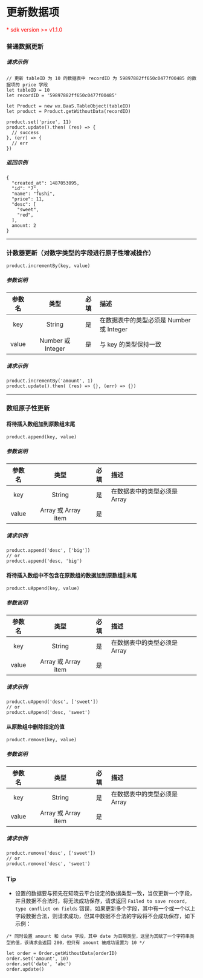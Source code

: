 # 更新数据项

<p style='color:red'>* sdk version >= v1.1.0</p>

### 普通数据更新

##### 请求示例

```
// 更新 tableID 为 10 的数据表中 recordID 为 59897882ff650c0477f00485 的数据项的 price 字段
let tableID = 10
let recordID = '59897882ff650c0477f00485'

let Product = new wx.BaaS.TableObject(tableID)
let product = Product.getWithoutData(recordID)

product.set('price', 11)
product.update().then( (res) => {
  // success
}, (err) => {
  // err
})
```

##### 返回示例

```
{
  "created_at": 1487053095,
  "id": "7",
  "name": "fushi",
  "price": 11,
  "desc": [
    "sweet",
    "red",
  ],
  amount: 2
}
```

-- --

### 计数器更新（对数字类型的字段进行原子性增减操作）

`product.incrementBy(key, value)`

##### 参数说明

|  参数名  |  类型  |  必填  |  描述  |
| :-----------: | :----: | :--: | :------------------------ |
|  key  |  String |  是  |  在数据表中的类型必须是 Number 或 Integer  |
|  value  |  Number 或 Integer  |  是  |  与 key 的类型保持一致  |

##### 请求示例

```
product.incrementBy('amount', 1)
product.update().then( (res) => {}, (err) => {})
```

__ __

### 数组原子性更新

#### 将待插入数组加到原数组末尾

`product.append(key, value)`

##### 参数说明

|   参数名   |   类型   |  必填  |   描述   |
| :-----------: | :----: | :--: | :------------------------ |
| key | String | 是 | 在数据表中的类型必须是 Array |
| value | Array 或 Array item |  是   |  |

##### 请求示例

```
product.append('desc', ['big'])
// or
product.append('desc, 'big')
```

#### 将待插入数组中不包含在原数组的数据加到原数组末尾

`product.uAppend(key, value)`

##### 参数说明

|   参数名   |   类型   |  必填  |   描述   |
| :-----------: | :----: | :--: | :------------------------ |
| key | String | 是 | 在数据表中的类型必须是 Array |
| value | Array 或 Array item |  是   |  |

##### 请求示例

```
product.uAppend('desc', ['sweet'])
// or
product.uAppend('desc, 'sweet')
```

#### 从原数组中删除指定的值

`product.remove(key, value)`

##### 参数说明

|   参数名   |   类型   |  必填  |   描述   |
| :-----------: | :----: | :--: | :------------------------ |
| key | String | 是 | 在数据表中的类型必须是 Array |
| value | Array 或 Array item |  是   |  |

##### 请求示例

```
product.remove('desc', ['sweet'])
// or
product.remove('desc', 'sweet')
```

### Tip

- 设置的数据要与预先在知晓云平台设定的数据类型一致，当仅更新一个字段，并且数据不合法时，将无法成功保存，请求返回 `Failed to save record, type conflict on fields` 错误，如果更新多个字段，其中有一个或一个以上字段数据合法，则请求成功，但其中数据不合法的字段将不会成功保存，如下示例：
```
/* 同时设置 amount 和 date 字段，其中 date 为日期类型，这里为其赋了一个字符串类型的值，该请求会返回 200，但只有 amount 被成功设置为 10 */

let order = Order.getWithoutData(orderID)
order.set('amount', 10)
order.set('date', 'abc')
order.update()
```